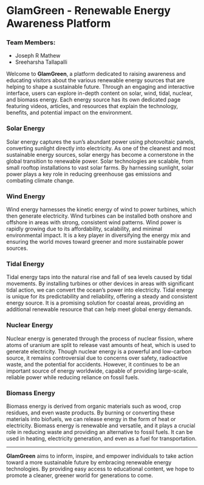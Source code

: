 
# GlamGreen - Renewable Energy Awareness Platform

### Team Members:
- Joseph R Mathew
- Sreeharsha Tallapalli

Welcome to **GlamGreen**, a platform dedicated to raising awareness and educating visitors about the various renewable energy sources that are helping to shape a sustainable future. Through an engaging and interactive interface, users can explore in-depth content on solar, wind, tidal, nuclear, and biomass energy. Each energy source has its own dedicated page featuring videos, articles, and resources that explain the technology, benefits, and potential impact on the environment.

### Solar Energy
Solar energy captures the sun’s abundant power using photovoltaic panels, converting sunlight directly into electricity. As one of the cleanest and most sustainable energy sources, solar energy has become a cornerstone in the global transition to renewable power. Solar technologies are scalable, from small rooftop installations to vast solar farms. By harnessing sunlight, solar power plays a key role in reducing greenhouse gas emissions and combating climate change.

### Wind Energy
Wind energy harnesses the kinetic energy of wind to power turbines, which then generate electricity. Wind turbines can be installed both onshore and offshore in areas with strong, consistent wind patterns. Wind power is rapidly growing due to its affordability, scalability, and minimal environmental impact. It is a key player in diversifying the energy mix and ensuring the world moves toward greener and more sustainable power sources.

### Tidal Energy
Tidal energy taps into the natural rise and fall of sea levels caused by tidal movements. By installing turbines or other devices in areas with significant tidal action, we can convert the ocean’s power into electricity. Tidal energy is unique for its predictability and reliability, offering a steady and consistent energy source. It is a promising solution for coastal areas, providing an additional renewable resource that can help meet global energy demands.

### Nuclear Energy
Nuclear energy is generated through the process of nuclear fission, where atoms of uranium are split to release vast amounts of heat, which is used to generate electricity. Though nuclear energy is a powerful and low-carbon source, it remains controversial due to concerns over safety, radioactive waste, and the potential for accidents. However, it continues to be an important source of energy worldwide, capable of providing large-scale, reliable power while reducing reliance on fossil fuels.

### Biomass Energy
Biomass energy is derived from organic materials such as wood, crop residues, and even waste products. By burning or converting these materials into biofuels, we can release energy in the form of heat or electricity. Biomass energy is renewable and versatile, and it plays a crucial role in reducing waste and providing an alternative to fossil fuels. It can be used in heating, electricity generation, and even as a fuel for transportation.

---

**GlamGreen** aims to inform, inspire, and empower individuals to take action toward a more sustainable future by embracing renewable energy technologies. By providing easy access to educational content, we hope to promote a cleaner, greener world for generations to come.